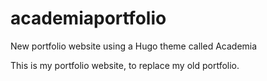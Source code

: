 # academiaportfolio
New portfolio website using a Hugo theme called Academia

This is my portfolio website, to replace my old portfolio.
